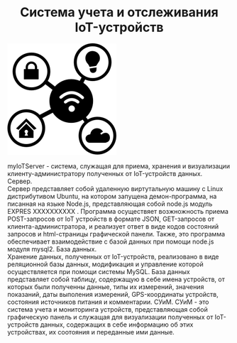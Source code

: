<h1 align = "center">Система учета и отслеживания IoT-устройств</h1>
	<p>
		<img src="html/img/iot-icon.svg" alt="" >
	</p>
myIoTServer - система, служащая для приема, хранения и визуализации клиенту-администратору полученных от IoT-устройств данных.<br>
Сервер.<br>
Сервер представляет собой удаленную виртутальную машину с Linux дистрибутивом Ubuntu, на котором запущена демон-программа, на писанная на языке Node.js, представляющая собой node.js модуль EXPRES XXXXXXXXXX . Программа осуществяет возжножность приема POST-запросов от IoT устройств в формате JSON, GET-запросов от клиента-администратора, и реализует ответ в виде кодов состояний запросов и html-страницы графической панели. Также, это программа обеспечивает взаимодействие с базой данных при помощи node.js модуля mysql2.
База данных.<br>
Хранение данных, полученных от IoT-устройств, реализовано в виде реляционной базы данных, модификация и управление которой осуществляется при помощи системы MySQL. База данных представляет собой таблицу, содержащую в себе имена устройств, от которых были полученны данные, типы их измерений, значения показаний, даты выполения измерений, GPS-координаты устройств, состояния источников питания и комментарии.
СУиМ.
CУиМ - это система учета и мониторинга устройств, представляющая собой графическую панель и служащая для визуализации полученных от IoT-устройств данных, содержащих в себе информацию об этих устройствах, их соотояния и переданные ими данные.
